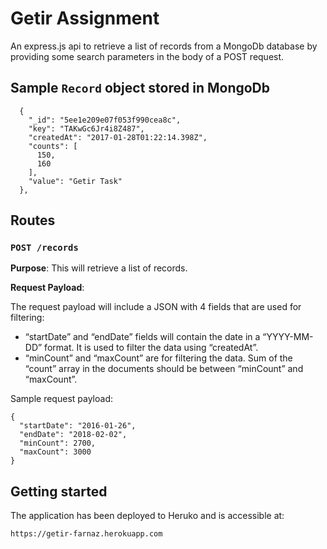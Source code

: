 # Getir Assignment

An express.js api to retrieve a list of records from a MongoDb database by providing some search parameters in the body of a POST request.


## Sample `Record` object stored in MongoDb
```
  {
    "_id": "5ee1e209e07f053f990cea8c",
    "key": "TAKwGc6Jr4i8Z487",
    "createdAt": "2017-01-28T01:22:14.398Z",
    "counts": [
      150,
      160
    ],
    "value": "Getir Task"
  },
```

## Routes

### `POST /records`

**Purpose**: This will retrieve a list of records.

**Request Payload**:

The request payload will include a JSON with 4 fields that are used for filtering:
- “startDate” and “endDate” fields will contain the date in a “YYYY-MM-DD” format. It is used to filter the data using “createdAt”.
- “minCount” and “maxCount” are for filtering the data. Sum of the “count” array in
the documents should be between “minCount” and “maxCount”.

Sample request payload:

```
{
  "startDate": "2016-01-26",
  "endDate": "2018-02-02",
  "minCount": 2700,
  "maxCount": 3000
}
```


## Getting started

The application has been deployed to Heruko and is accessible at:
```
https://getir-farnaz.herokuapp.com
```